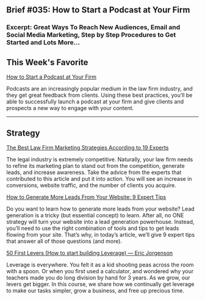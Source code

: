 
## Brief #035: How to Start a Podcast at Your Firm

### Excerpt: Great Ways To Reach New Audiences, Email and Social Media Marketing, Step by Step Procedures to Get Started and Lots More...

## This Week's Favorite

[How to Start a Podcast at Your Firm](https://blog.legalmarketing.org/how-to-start-a-podcast-at-your-firm) 

Podcasts are an increasingly popular medium in the law firm industry, and they get great feedback from clients. Using these best practices, you’ll be able to successfully launch a podcast at your firm and give clients and prospects a new way to engage with your content.

----

## Strategy

[The Best Law Firm Marketing Strategies According to 19 Experts](https://wisemedia.ca/law-firm-marketing-strategies/)

The legal industry is extremely competitive. Naturally, your law firm needs to refine its marketing plan to stand out from the competition, generate leads, and increase awareness. Take the advice from the experts that contributed to this article and put it into action. You will see an increase in conversions, website traffic, and the number of clients you acquire.

[How to Generate More Leads From Your Website: 9 Expert Tips](https://optinmonster.com/how-to-generate-more-leads-from-your-website/)

Do you want to learn how to generate more leads from your website? Lead generation is a tricky (but essential concept) to learn. After all, no ONE strategy will turn your website into a lead generation powerhouse. Instead, you’ll need to use the right combination of tools and tips to get leads flowing from your site. That’s why, in today’s article, we’ll give 9 expert tips that answer all of those questions (and more).

[50 First Levers (How to start building Leverage) — Eric Jorgenson](https://www.ejorgenson.com/blog/50-first-levers)

Leverage is everywhere. You felt it as a kid shooting peas across the room with a spoon. Or when you first used a calculator, and wondered why your teachers made you do long division by hand for 3 years. As we grow, our levers get bigger. In this course, we share how we continually get leverage to make our tasks simpler, grow a business, and free up precious time.



